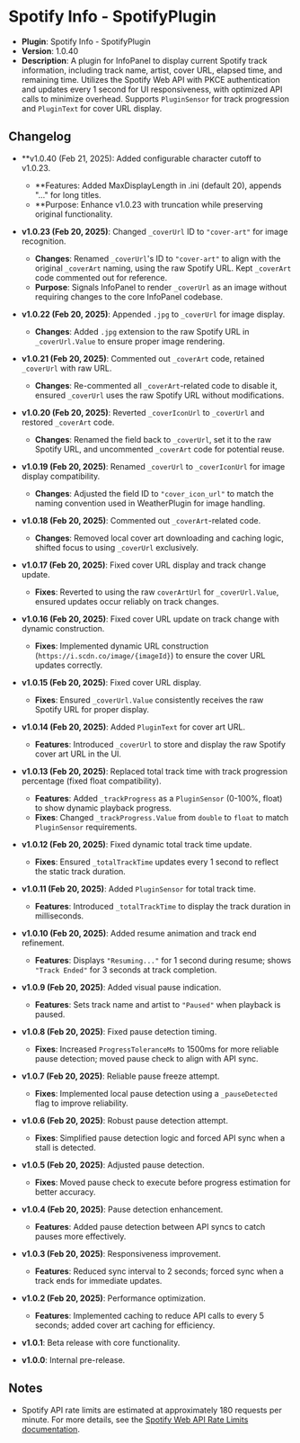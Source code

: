 # Spotify Info - SpotifyPlugin

- **Plugin**: Spotify Info - SpotifyPlugin
- **Version**: 1.0.40
- **Description**: A plugin for InfoPanel to display current Spotify track information, including track name, artist, cover URL, elapsed time, and remaining time. Utilizes the Spotify Web API with PKCE authentication and updates every 1 second for UI responsiveness, with optimized API calls to minimize overhead. Supports `PluginSensor` for track progression and `PluginText` for cover URL display.

## Changelog
- **v1.0.40 (Feb 21, 2025): Added configurable character cutoff to v1.0.23.
  - **Features: Added MaxDisplayLength in .ini (default 20), appends "..." for long titles.
  - **Purpose: Enhance v1.0.23 with truncation while preserving original functionality.

- **v1.0.23 (Feb 20, 2025)**: Changed `_coverUrl` ID to `"cover-art"` for image recognition.
  - **Changes**: Renamed `_coverUrl`'s ID to `"cover-art"` to align with the original `_coverArt` naming, using the raw Spotify URL. Kept `_coverArt` code commented out for reference.
  - **Purpose**: Signals InfoPanel to render `_coverUrl` as an image without requiring changes to the core InfoPanel codebase.

- **v1.0.22 (Feb 20, 2025)**: Appended `.jpg` to `_coverUrl` for image display.
  - **Changes**: Added `.jpg` extension to the raw Spotify URL in `_coverUrl.Value` to ensure proper image rendering.

- **v1.0.21 (Feb 20, 2025)**: Commented out `_coverArt` code, retained `_coverUrl` with raw URL.
  - **Changes**: Re-commented all `_coverArt`-related code to disable it, ensured `_coverUrl` uses the raw Spotify URL without modifications.

- **v1.0.20 (Feb 20, 2025)**: Reverted `_coverIconUrl` to `_coverUrl` and restored `_coverArt` code.
  - **Changes**: Renamed the field back to `_coverUrl`, set it to the raw Spotify URL, and uncommented `_coverArt` code for potential reuse.

- **v1.0.19 (Feb 20, 2025)**: Renamed `_coverUrl` to `_coverIconUrl` for image display compatibility.
  - **Changes**: Adjusted the field ID to `"cover_icon_url"` to match the naming convention used in WeatherPlugin for image handling.

- **v1.0.18 (Feb 20, 2025)**: Commented out `_coverArt`-related code.
  - **Changes**: Removed local cover art downloading and caching logic, shifted focus to using `_coverUrl` exclusively.

- **v1.0.17 (Feb 20, 2025)**: Fixed cover URL display and track change update.
  - **Fixes**: Reverted to using the raw `coverArtUrl` for `_coverUrl.Value`, ensured updates occur reliably on track changes.

- **v1.0.16 (Feb 20, 2025)**: Fixed cover URL update on track change with dynamic construction.
  - **Fixes**: Implemented dynamic URL construction (`https://i.scdn.co/image/{imageId}`) to ensure the cover URL updates correctly.

- **v1.0.15 (Feb 20, 2025)**: Fixed cover URL display.
  - **Fixes**: Ensured `_coverUrl.Value` consistently receives the raw Spotify URL for proper display.

- **v1.0.14 (Feb 20, 2025)**: Added `PluginText` for cover art URL.
  - **Features**: Introduced `_coverUrl` to store and display the raw Spotify cover art URL in the UI.

- **v1.0.13 (Feb 20, 2025)**: Replaced total track time with track progression percentage (fixed float compatibility).
  - **Features**: Added `_trackProgress` as a `PluginSensor` (0-100%, float) to show dynamic playback progress.
  - **Fixes**: Changed `_trackProgress.Value` from `double` to `float` to match `PluginSensor` requirements.

- **v1.0.12 (Feb 20, 2025)**: Fixed dynamic total track time update.
  - **Fixes**: Ensured `_totalTrackTime` updates every 1 second to reflect the static track duration.

- **v1.0.11 (Feb 20, 2025)**: Added `PluginSensor` for total track time.
  - **Features**: Introduced `_totalTrackTime` to display the track duration in milliseconds.

- **v1.0.10 (Feb 20, 2025)**: Added resume animation and track end refinement.
  - **Features**: Displays `"Resuming..."` for 1 second during resume; shows `"Track Ended"` for 3 seconds at track completion.

- **v1.0.9 (Feb 20, 2025)**: Added visual pause indication.
  - **Features**: Sets track name and artist to `"Paused"` when playback is paused.

- **v1.0.8 (Feb 20, 2025)**: Fixed pause detection timing.
  - **Fixes**: Increased `ProgressToleranceMs` to 1500ms for more reliable pause detection; moved pause check to align with API sync.

- **v1.0.7 (Feb 20, 2025)**: Reliable pause freeze attempt.
  - **Fixes**: Implemented local pause detection using a `_pauseDetected` flag to improve reliability.

- **v1.0.6 (Feb 20, 2025)**: Robust pause detection attempt.
  - **Fixes**: Simplified pause detection logic and forced API sync when a stall is detected.

- **v1.0.5 (Feb 20, 2025)**: Adjusted pause detection.
  - **Fixes**: Moved pause check to execute before progress estimation for better accuracy.

- **v1.0.4 (Feb 20, 2025)**: Pause detection enhancement.
  - **Features**: Added pause detection between API syncs to catch pauses more effectively.

- **v1.0.3 (Feb 20, 2025)**: Responsiveness improvement.
  - **Features**: Reduced sync interval to 2 seconds; forced sync when a track ends for immediate updates.

- **v1.0.2 (Feb 20, 2025)**: Performance optimization.
  - **Features**: Implemented caching to reduce API calls to every 5 seconds; added cover art caching for efficiency.

- **v1.0.1**: Beta release with core functionality.
- **v1.0.0**: Internal pre-release.

## Notes

- Spotify API rate limits are estimated at approximately 180 requests per minute. For more details, see the [Spotify Web API Rate Limits documentation](https://developer.spotify.com/documentation/web-api/concepts/rate-limits).
